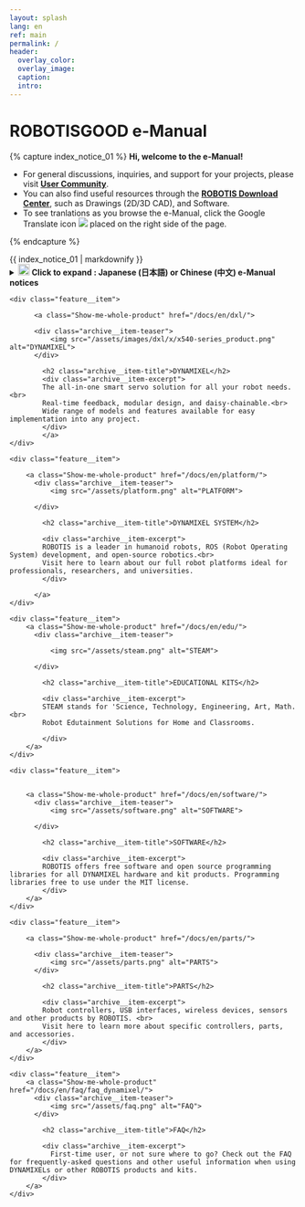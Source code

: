 ```yaml
---
layout: splash
lang: en
ref: main
permalink: /
header:
  overlay_color:
  overlay_image:
  caption:
  intro:
---
```


# ROBOTISGOOD e-Manual

{% capture index_notice_01 %}
**Hi, welcome to the e-Manual!**
- For general discussions, inquiries, and support for your projects, please visit **[User Community]**.
- You can also find useful resources through the **[ROBOTIS Download Center]**, such as Drawings (2D/3D CAD), and Software.
- To see tranlations as you browse the e-Manual, click the Google Translate icon <img src="/assets/images/icon_google.png"> placed on the right side of the page.

[User Community]: https://community.robotis.us/
[robotis download center]: http://en.robotis.com/service/downloadcenter.php

{% endcapture %}

<div class="notice--success">{{ index_notice_01 | markdownify }}</div>

<details>
<summary><img src="/assets/images/icon_unfold.png" alt="Click Here" width="20" height="20">
<b>Click to expand : Japanese (日本語) or Chinese (中文) e-Manual notices</b>
</summary> 
<ul>
  <li> 日本語e-manualは現時点で編集されていません。 英語版ページをご参照下さい。</li>
  <li> 目前, 还没有中文版. 请使用提供的Google翻译器 <img src="/assets/images/icon_google.png">. </li>
  <li> 中文用户 (DREAM, STEM, MINI等产品) 请参考中文手册.</li>
  <li> <a href="/docs/en/popup/dream1-2_example_cn/" class="popup">DREAM Lv2 下载示例文件</a> </li>
  <li> <a href="/docs/en/popup/dream1-3_example_cn/" class="popup">DREAM Lv3 下载示例文件]</a> </li>
  <li> <a href="/docs/en/popup/dream1-4_example_cn/" class="popup">DREAM Lv4 下载示例文件</a> </li>
  <li> <a href="/docs/en/popup/mini_example_cn/" class="popup">MINI 下载</a> </li>
</ul>
</details>

<div class="feature__wrapper">

    <div class="feature__item">

          <a class="Show-me-whole-product" href="/docs/en/dxl/">

          <div class="archive__item-teaser">
              <img src="/assets/images/dxl/x/x540-series_product.png" alt="DYNAMIXEL">
          </div>

            <h2 class="archive__item-title">DYNAMIXEL</h2>
            <div class="archive__item-excerpt">
            The all-in-one smart servo solution for all your robot needs.<br>
            Real-time feedback, modular design, and daisy-chainable.<br>
            Wide range of models and features available for easy implementation into any project.
            </div>
            </a>
    </div>

    <div class="feature__item">

        <a class="Show-me-whole-product" href="/docs/en/platform/">
          <div class="archive__item-teaser">
              <img src="/assets/platform.png" alt="PLATFORM">

          </div>

            <h2 class="archive__item-title">DYNAMIXEL SYSTEM</h2>

            <div class="archive__item-excerpt">
            ROBOTIS is a leader in humanoid robots, ROS (Robot Operating System) development, and open-source robotics.<br>
            Visit here to learn about our full robot platforms ideal for professionals, researchers, and universities.
            </div>

          </a>
    </div>

    <div class="feature__item">
        <a class="Show-me-whole-product" href="/docs/en/edu/">
          <div class="archive__item-teaser">

              <img src="/assets/steam.png" alt="STEAM">

          </div>

            <h2 class="archive__item-title">EDUCATIONAL KITS</h2>

            <div class="archive__item-excerpt">
            STEAM stands for 'Science, Technology, Engineering, Art, Math.<br>
            Robot Edutainment Solutions for Home and Classrooms.

            </div>
        </a>
    </div>

    <div class="feature__item">


        <a class="Show-me-whole-product" href="/docs/en/software/">
          <div class="archive__item-teaser">
              <img src="/assets/software.png" alt="SOFTWARE">

          </div>

            <h2 class="archive__item-title">SOFTWARE</h2>

            <div class="archive__item-excerpt">
            ROBOTIS offers free software and open source programming libraries for all DYNAMIXEL hardware and kit products. Programming libraries free to use under the MIT license.
            </div>
        </a>
    </div>

    <div class="feature__item">

        <a class="Show-me-whole-product" href="/docs/en/parts/">

          <div class="archive__item-teaser">
              <img src="/assets/parts.png" alt="PARTS">
          </div>

            <h2 class="archive__item-title">PARTS</h2>

            <div class="archive__item-excerpt">
            Robot controllers, USB interfaces, wireless devices, sensors and other products by ROBOTIS. <br>
            Visit here to learn more about specific controllers, parts, and accessories.
            </div>
        </a>
    </div>

    <div class="feature__item">
        <a class="Show-me-whole-product" href="/docs/en/faq/faq_dynamixel/">
          <div class="archive__item-teaser">
              <img src="/assets/faq.png" alt="FAQ">
          </div>

            <h2 class="archive__item-title">FAQ</h2>

            <div class="archive__item-excerpt">
              First-time user, or not sure where to go? Check out the FAQ for frequently-asked questions and other useful information when using DYNAMIXELs or other ROBOTIS products and kits.
            </div>
        </a>
    </div>

</div>
